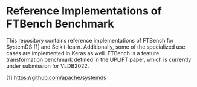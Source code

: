 # Reference Implementations of FTBench Benchmark

This repository contains reference implementations of FTBench for SystemDS [1] and Scikit-learn.
Additionally, some of the specialized use cases are implemented in Keras as well.
FTBench is a feature transformation benchmark defined in the UPLIFT paper, which is currently
under submission for VLDB2022.

[1] https://github.com/apache/systemds

